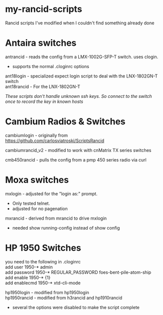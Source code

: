 # my-rancid-scripts
Rancid scripts I've modified when I couldn't find something already done
  
  
# Antaira switches
antrancid - reads the config from a LMX-1002G-SFP-T switch.  uses clogin.  
- supports the normal .cloginrc options  
  
ant18login - specialized expect login script to deal with the LNX-1802GN-T switch  
ant18rancid - For the LNX-1802GN-T  

_These scripts don't handle unknown ssh keys. So connect to the switch once to record the key in known hosts_
  

# Cambium Radios & Switches
cambiumlogin - originally from https://github.com/carlosviatroski/ScriptsRancid  

cambiumrancid_v2 - modified to work with cnMatrix TX series switches  

cmb450rancid - pulls the config from a pmp 450 series radio via curl
  
  
# Moxa switches
mxlogin - adjusted for the "login as:" prompt.  
- Only tested telnet.  
- adjusted for no pagenation  

mxrancid - derived from mrancid to drive mxlogin  
-  needed show running-config instead of show config

# HP 1950 Switches  
you need to the following in .cloginrc  
add user 1950-* admin  
add password 1950-* REGULAR_PASSWORD foes-bent-pile-atom-ship  
add enable 1950-* {1}  
add enablecmd 1950-* xtd-cli-mode  

hp1950login - modified from hp1950login  
hp1950rancid -  modified from h3rancid and hp1910rancid  
 - several the options were disabled to make the script complete






